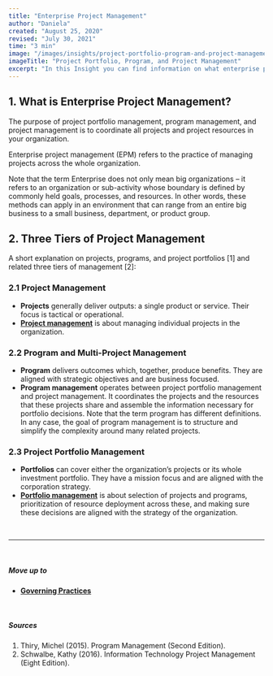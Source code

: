 ```yaml
---
title: "Enterprise Project Management"
author: "Daniela"
created: "August 25, 2020"
revised: "July 30, 2021"
time: "3 min"
image: "/images/insights/project-portfolio-program-and-project-management.jpg"
imageTitle: "Project Portfolio, Program, and Project Management"
excerpt: "In this Insight you can find information on what enterprise project management means, and what the difference between the terms project management, program management, and portfolio management is."
---
```


## 1. What is Enterprise Project Management?

The purpose of project portfolio management, program management, and project management is to coordinate all projects and project resources in your organization.

Enterprise project management (EPM) refers to the practice of managing projects across the whole organization.

Note that the term Enterprise does not only mean big organizations – it refers to an organization or sub-activity whose boundary is defined by commonly held goals, processes, and resources. In other words, these methods can apply in an environment that can range from an entire big business to a small business, department, or product group.

## 2. Three Tiers of Project Management

A short explanation on projects, programs, and project portfolios [1] and related three tiers of management [2]:

### 2.1 Project Management

- **Projects** generally deliver outputs: a single product or service. Their focus is tactical or operational.
- [**Project management**](/insights/project-management) is about managing individual projects in the organization.

### 2.2 Program and Multi-Project Management

- **Program** delivers outcomes which, together, produce benefits. They are aligned with strategic objectives and are business focused.
- **Program management** operates between project portfolio management and project management. It coordinates the projects and the resources that these projects share and assemble the information necessary for portfolio decisions. Note that the term program has different definitions. In any case, the goal of program management is to structure and simplify the complexity around many related projects.

### 2.3 Project Portfolio Management

- **Portfolios** can cover either the organization’s projects or its whole investment portfolio. They have a mission focus and are aligned with the corporation strategy.
- [**Portfolio management**](/insights/project-portfolio-management) is about selection of projects and programs, prioritization of resource deployment across these, and making sure these decisions are aligned with the strategy of the organization.

&nbsp;

***
&nbsp;

##### Move up to

- [**Governing Practices**](/insights/governing-practices)

&nbsp;

##### Sources

1. Thiry, Michel (2015). Program Management (Second Edition).
2. Schwalbe, Kathy (2016). Information Technology Project Management (Eight Edition).